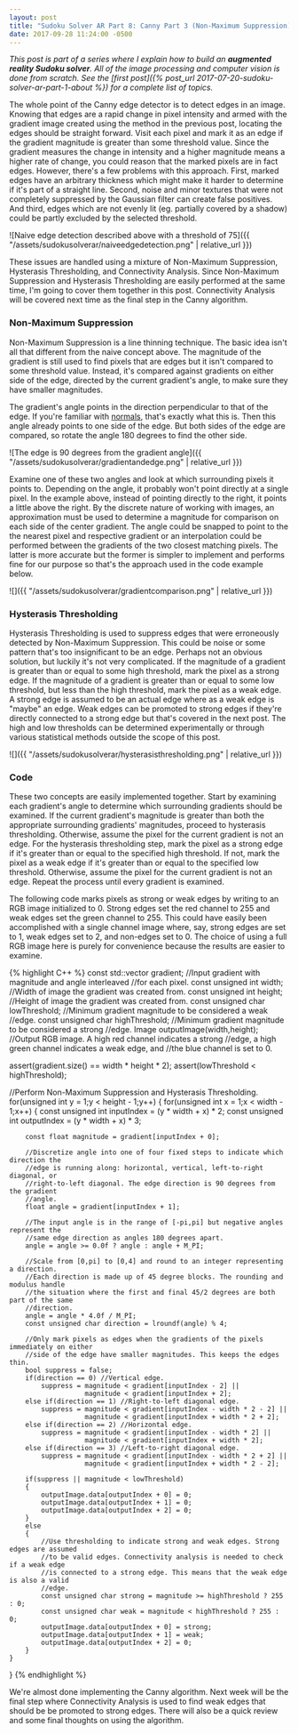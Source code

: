```yaml
---
layout: post
title: "Sudoku Solver AR Part 8: Canny Part 3 (Non-Maximum Suppression)"
date: 2017-09-28 11:24:00 -0500
---
```


_This post is part of a series where I explain how to build an **augmented reality Sudoku solver**. All of the image processing and computer vision is done from scratch. See the [first post]({% post_url 2017-07-20-sudoku-solver-ar-part-1-about %}) for a complete list of topics._ 

The whole point of the Canny edge detector is to detect edges in an image. Knowing that edges are a rapid change in pixel intensity and armed with the gradient image created using the method in the previous post, locating the edges should be straight forward. Visit each pixel and mark it as an edge if the gradient magnitude is greater than some threshold value. Since the gradient measures the change in intensity and a higher magnitude means a higher rate of change, you could reason that the marked pixels are in fact edges. However, there's a few problems with this approach. First, marked edges have an arbitrary thickness which might make it harder to determine if it's part of a straight line. Second, noise and minor textures that were not completely suppressed by the Gaussian filter can create false positives. And third, edges which are not evenly lit (eg. partially covered by a shadow) could be partly excluded by the selected threshold.

![Naive edge detection described above with a threshold of 75]({{ "/assets/sudokusolverar/naiveedgedetection.png" | relative_url }})

These issues are handled using a mixture of Non-Maximum Suppression, Hysterasis Thresholding, and Connectivity Analysis. Since Non-Maximum Suppression and Hysterasis Thresholding are easily performed at the same time, I'm going to cover them together in this post. Connectivity Analysis will be covered next time as the final step in the Canny algorithm.

### Non-Maximum Suppression ###

Non-Maximum Suppression is a line thinning technique. The basic idea isn't all that different from the naive concept above. The magnitude of the gradient is still used to find pixels that are edges but it isn't compared to some threshold value. Instead, it's compared against gradients on either side of the edge, directed by the current gradient's angle, to make sure they have smaller magnitudes.

The gradient's angle points in the direction perpendicular to that of the edge. If you're familiar with [normals](https://en.wikipedia.org/wiki/Normal_(geometry)), that's exactly what this is. Then this angle already points to one side of the edge. But both sides of the edge are compared, so rotate the angle 180 degrees to find the other side.

![The edge is 90 degrees from the gradient angle]({{ "/assets/sudokusolverar/gradientandedge.png" | relative_url }})

Examine one of these two angles and look at which surrounding pixels it points to. Depending on the angle, it probably won't point directly at a single pixel. In the example above, instead of pointing directly to the right, it points a little above the right. By the discrete nature of working with images, an approximation must be used to determine a magnitude for comparison on each side of the center gradient. The angle could be snapped to point to the the nearest pixel and respective gradient or an interpolation could be performed between the gradients of the two closest matching pixels. The latter is more accurate but the former is simpler to implement and performs fine for our purpose so that's the approach used in the code example below.

![]({{ "/assets/sudokusolverar/gradientcomparison.png" | relative_url }})

### Hysterasis Thresholding ###

Hysterasis Thresholding is used to suppress edges that were erroneously detected by Non-Maximum Suppression. This could be noise or some pattern that's too insignificant to be an edge. Perhaps not an obvious solution, but luckily it's not very complicated. If the magnitude of a gradient is greater than or equal to some high threshold, mark the pixel as a strong edge. If the magnitude of a gradient is greater than or equal to some low threshold, but less than the high threshold, mark the pixel as a weak edge. A strong edge is assumed to be an actual edge where as a weak edge is "maybe" an edge. Weak edges can be promoted to strong edges if they're directly connected to a strong edge but that's covered in the next post. The high and low thresholds can be determined experimentally or through various statistical methods outside the scope of this post.

![]({{ "/assets/sudokusolverar/hysterasisthresholding.png" | relative_url }})

### Code ###

These two concepts are easily implemented together. Start by examining each gradient's angle to determine which surrounding gradients should be examined. If the current gradient's magnitude is greater than both the appropriate surrounding gradients' magnitudes, proceed to hysterasis thresholding. Otherwise, assume the pixel for the current gradient is not an edge. For the hysterasis thresholding step, mark the pixel as a strong edge if it's greater than or equal to the specified high threshold. If not, mark the pixel as a weak edge if it's greater than or equal to the specified low threshold. Otherwise, assume the pixel for the current gradient is not an edge. Repeat the process until every gradient is examined.

The following code marks pixels as strong or weak edges by writing to an RGB image initialized to 0. Strong edges set the red channel to 255 and weak edges set the green channel to 255. This could have easily been accomplished with a single channel image where, say, strong edges are set to 1, weak edges set to 2, and non-edges set to 0. The choice of using a full RGB image here is purely for convenience because the results are easier to examine.

{% highlight C++ %}
const std::vector<float> gradient; //Input gradient with magnitude and angle interleaved
                                   //for each pixel.
const unsigned int width; //Width of image the gradient was created from.
const unsigned int height; //Height of image the gradient was created from.
const unsigned char lowThreshold; //Minimum gradient magnitude to be considered a weak
                                  //edge.
const unsigned char highThreshold; //Minimum gradient magnitude to be considered a strong
                                   //edge.
Image outputImage(width,height); //Output RGB image. A high red channel indicates a strong
                                 //edge, a high green channel indicates a weak edge, and
                                 //the blue channel is set to 0.

assert(gradient.size() == width * height * 2);
assert(lowThreshold < highThreshold);

//Perform Non-Maximum Suppression and Hysterasis Thresholding.
for(unsigned int y = 1;y < height - 1;y++)
{
    for(unsigned int x = 1;x < width - 1;x++)
    {
        const unsigned int inputIndex = (y * width + x) * 2;
        const unsigned int outputIndex = (y * width + x) * 3;

        const float magnitude = gradient[inputIndex + 0];

        //Discretize angle into one of four fixed steps to indicate which direction the
        //edge is running along: horizontal, vertical, left-to-right diagonal, or
        //right-to-left diagonal. The edge direction is 90 degrees from the gradient
        //angle.
        float angle = gradient[inputIndex + 1];

        //The input angle is in the range of [-pi,pi] but negative angles represent the
        //same edge direction as angles 180 degrees apart.
        angle = angle >= 0.0f ? angle : angle + M_PI;

        //Scale from [0,pi] to [0,4] and round to an integer representing a direction.
        //Each direction is made up of 45 degree blocks. The rounding and modulus handle
        //the situation where the first and final 45/2 degrees are both part of the same
        //direction.
        angle = angle * 4.0f / M_PI;
        const unsigned char direction = lroundf(angle) % 4;

        //Only mark pixels as edges when the gradients of the pixels immediately on either
        //side of the edge have smaller magnitudes. This keeps the edges thin.
        bool suppress = false;
        if(direction == 0) //Vertical edge.
            suppress = magnitude < gradient[inputIndex - 2] ||
                       magnitude < gradient[inputIndex + 2];
        else if(direction == 1) //Right-to-left diagonal edge.
            suppress = magnitude < gradient[inputIndex - width * 2 - 2] ||
                       magnitude < gradient[inputIndex + width * 2 + 2];
        else if(direction == 2) //Horizontal edge.
            suppress = magnitude < gradient[inputIndex - width * 2] ||
                       magnitude < gradient[inputIndex + width * 2];
        else if(direction == 3) //Left-to-right diagonal edge.
            suppress = magnitude < gradient[inputIndex - width * 2 + 2] ||
                       magnitude < gradient[inputIndex + width * 2 - 2];

        if(suppress || magnitude < lowThreshold)
        {
            outputImage.data[outputIndex + 0] = 0;
            outputImage.data[outputIndex + 1] = 0;
            outputImage.data[outputIndex + 2] = 0;
        }
        else
        {
            //Use thresholding to indicate strong and weak edges. Strong edges are assumed
            //to be valid edges. Connectivity analysis is needed to check if a weak edge
            //is connected to a strong edge. This means that the weak edge is also a valid
            //edge.
            const unsigned char strong = magnitude >= highThreshold ? 255 : 0;
            const unsigned char weak = magnitude < highThreshold ? 255 : 0;
            outputImage.data[outputIndex + 0] = strong;
            outputImage.data[outputIndex + 1] = weak;
            outputImage.data[outputIndex + 2] = 0;
        }
    }
}
{% endhighlight %}

We're almost done implementing the Canny algorithm. Next week will be the final step where Connectivity Analysis is used to find weak edges that should be be promoted to strong edges. There will also be a quick review and some final thoughts on using the algorithm.
